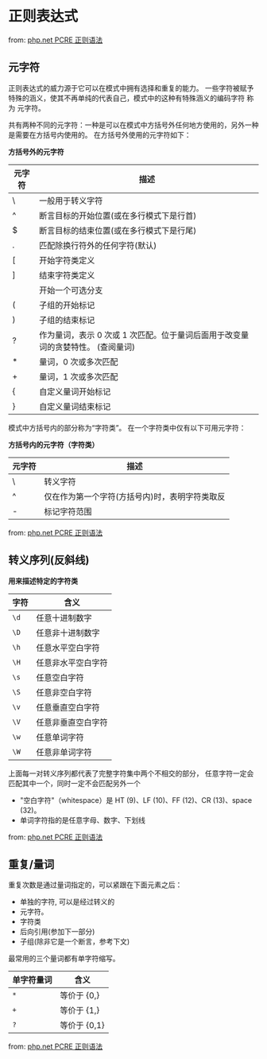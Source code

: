 # 正则表达式

from: [php.net PCRE 正则语法](https://www.php.net/manual/zh/regexp.reference.meta.php)


## 元字符

正则表达式的威力源于它可以在模式中拥有选择和重复的能力。 一些字符被赋予 特殊的涵义，使其不再单纯的代表自己，模式中的这种有特殊涵义的编码字符 称为 元字符。

共有两种不同的元字符：一种是可以在模式中方括号外任何地方使用的，另外一种 是需要在方括号内使用的。 在方括号外使用的元字符如下：

**方括号外的元字符**

元字符 | 描述
-----|-----
\ | 一般用于转义字符
^ | 断言目标的开始位置(或在多行模式下是行首)
$ | 断言目标的结束位置(或在多行模式下是行尾)
. | 匹配除换行符外的任何字符(默认)
[ | 开始字符类定义
] | 结束字符类定义
| | 开始一个可选分支
( | 子组的开始标记
) | 子组的结束标记
? | 作为量词，表示 0 次或 1 次匹配。位于量词后面用于改变量词的贪婪特性。 (查阅量词)
* | 量词，0 次或多次匹配
+ | 量词，1 次或多次匹配
{ | 自定义量词开始标记
} | 自定义量词结束标记

模式中方括号内的部分称为“字符类”。 在一个字符类中仅有以下可用元字符：

**方括号内的元字符（字符类）**

元字符 | 描述
-----|-----
\ | 转义字符
^ | 仅在作为第一个字符(方括号内)时，表明字符类取反
- | 标记字符范围

from: [php.net PCRE 正则语法](https://www.php.net/manual/zh/regexp.reference.meta.php)

## 转义序列(反斜线)

**用来描述特定的字符类**

字符  | 含义
-----|-----
`\d` | 任意十进制数字
`\D` | 任意非十进制数字
`\h` | 任意水平空白字符
`\H` | 任意非水平空白字符
`\s` | 任意空白字符
`\S` | 任意非空白字符
`\v` | 任意垂直空白字符
`\V` | 任意非垂直空白字符
`\w` | 任意单词字符
`\W` | 任意非单词字符

上面每一对转义序列都代表了完整字符集中两个不相交的部分， 任意字符一定会匹配其中一个，同时一定不会匹配另外一个

- "空白字符"（whitespace）是 HT (9)、LF (10)、FF (12)、CR (13)、space (32)。
- 单词字符指的是任意字母、数字、下划线

from: [php.net PCRE 正则语法](https://www.php.net/manual/zh/regexp.reference.escape.php)

## 重复/量词

重复次数是通过量词指定的，可以紧跟在下面元素之后：

- 单独的字符, 可以是经过转义的
- 元字符。
- 字符类
- 后向引用(参加下一部分)
- 子组(除非它是一个断言，参考下文)

最常用的三个量词都有单字符缩写。

单字符量词 | 含义
------|------
`*`	|  等价于 {0,}
`+` |  等价于 {1,}
`?` |  等价于 {0,1}

from: [php.net PCRE 正则语法](https://www.php.net/manual/zh/regexp.reference.repetition.php)
